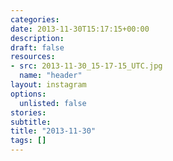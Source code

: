 ```yaml
---
categories:
date: 2013-11-30T15:17:15+00:00
description:
draft: false
resources:
- src: 2013-11-30_15-17-15_UTC.jpg
  name: "header"
layout: instagram
options:
  unlisted: false
stories:
subtitle:
title: "2013-11-30"
tags: []
---
```


 

